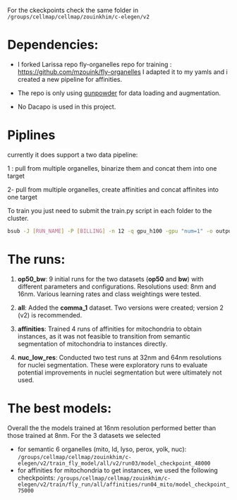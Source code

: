 For the ckeckpoints check the same folder in `/groups/cellmap/cellmap/zouinkhim/c-elegen/v2`

# Dependencies:
- I forked Larissa repo fly-organelles repo for training : https://github.com/mzouink/fly-organelles
I adapted it to my yamls and i created a new pipeline for affinities.

- The repo is only using [gunpowder](https://github.com/funkey/gunpowder) for data loading and augmentation.

- No Dacapo is used in this project.

# Piplines
currently it does support a two data pipeline:

1 : pull from multiple organelles, binarize them and concat them into one target

2- pull from multiple organelles, create affinities and concat affinites into one target

To train you just need to submit the train.py script in each folder to the cluster.
```bash
bsub -J [RUN_NAME] -P [BILLING] -n 12 -q gpu_h100 -gpu "num=1" -o output.log -e error.log python train.py
```

# The runs: 
1. **op50_bw**: 9 initial runs for the two datasets (**op50** and **bw**) with different parameters and configurations. Resolutions used: 8nm and 16nm. Various learning rates and class weightings were tested.

2. **all**: Added the **comma_1** dataset. Two versions were created; version 2 (v2) is recommended.

3. **affinities**: Trained 4 runs of affinities for mitochondria to obtain instances, as it was not feasible to transition from semantic segmentation of mitochondria to instances directly.

4. **nuc_low_res**: Conducted two test runs at 32nm and 64nm resolutions for nuclei segmentation. These were exploratory runs to evaluate potential improvements in nuclei segmentation but were ultimately not used.

# The best models: 
Overall the the models trained at 16nm resolution performed better than those trained at 8nm.
For the 3 datasets we selected 
- for semantic 6 organelles (mito, ld, lyso, perox, yolk, nuc):
`/groups/cellmap/cellmap/zouinkhim/c-elegen/v2/train_fly_model/all/v2/run03/model_checkpoint_48000`
- for affinities for mitochondria to get instances, we used the following checkpoints:
`/groups/cellmap/cellmap/zouinkhim/c-elegen/v2/train/fly_run/all/affinities/run04_mito/model_checkpoint_75000`
